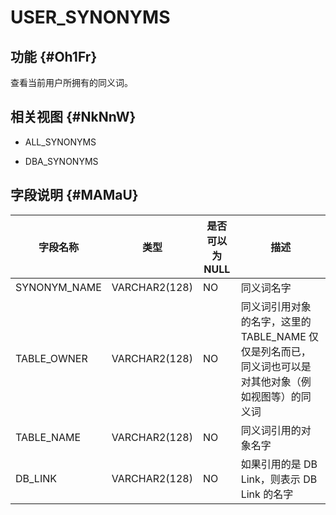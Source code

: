 USER_SYNONYMS 
==================================



功能 {#Oh1Fr}
-----------

查看当前用户所拥有的同义词。

相关视图 {#NkNnW}
-------------

* ALL_SYNONYMS

  

* DBA_SYNONYMS

  




字段说明 {#MAMaU}
-------------



|   **字段名称**   |    **类型**     | **是否可以为 NULL** |                          **描述**                          |
|--------------|---------------|----------------|----------------------------------------------------------|
| SYNONYM_NAME | VARCHAR2(128) | NO             | 同义词名字                                                    |
| TABLE_OWNER  | VARCHAR2(128) | NO             | 同义词引用对象的名字，这里的TABLE_NAME 仅仅是列名而已，同义词也可以是对其他对象（例如视图等）的同义词 |
| TABLE_NAME   | VARCHAR2(128) | NO             | 同义词引用的对象名字                                               |
| DB_LINK      | VARCHAR2(128) | NO             | 如果引用的是 DB Link，则表示 DB Link 的名字                           |


